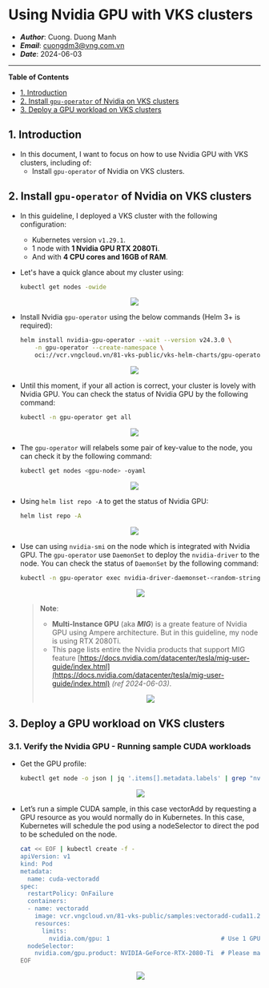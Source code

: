 # Using Nvidia GPU with VKS clusters
- ***Author***: Cuong. Duong Manh
- ***Email***: cuongdm3@vng.com.vn
- ***Date***: 2024-06-03

<hr>

**Table of Contents**

- [1. Introduction](#1-introduction)
- [2. Install `gpu-operator` of Nvidia on VKS clusters](#2-install-gpu-operator-of-nvidia-on-vks-clusters)
- [3. Deploy a GPU workload on VKS clusters](#3-deploy-a-gpu-workload-on-vks-clusters)


## 1. Introduction
- In this document, I want to focus on how to use Nvidia GPU with VKS clusters, including of:
  - Install `gpu-operator` of Nvidia on VKS clusters.



## 2. Install `gpu-operator` of Nvidia on VKS clusters
- In this guideline, I deployed a VKS cluster with the following configuration:
  - Kubernetes version `v1.29.1`.
  - 1 node with **1 Nvidia GPU RTX 2080Ti**.
  - And with **4 CPU cores and 16GB of RAM**.

- Let's have a quick glance about my cluster using:
  ```bash
  kubectl get nodes -owide
  ```

<center>

  ![](./images/01.png)

</center>

- Install Nvidia `gpu-operator` using the below commands (Helm 3+ is required):
  ```bash
  helm install nvidia-gpu-operator --wait --version v24.3.0 \
      -n gpu-operator --create-namespace \
      oci://vcr.vngcloud.vn/81-vks-public/vks-helm-charts/gpu-operator
  ```
<center>

  ![](./images/02.1.png)

</center>

- Until this moment, if your all action is correct, your cluster is lovely with Nvidia GPU. You can check the status of Nvidia GPU by the following command:
  ```bash
  kubectl -n gpu-operator get all
  ```

<center>

  ![](./images/03.png)

</center>

- The `gpu-operator` will relabels some pair of key-value to the node, you can check it by the following command:
  ```bash
  kubectl get nodes <gpu-node> -oyaml
  ```

<center>

  ![](./images/04.png)

</center>

- Using `helm list repo -A` to get the status of Nvidia GPU:
  ```bash
  helm list repo -A
  ```

<center>

  ![](./images/05.png)

</center>

- Use can using `nvidia-smi` on the node which is integrated with Nvidia GPU. The `gpu-operator` use `DaemonSet` to deploy the `nvidia-driver` to the node. You can check the status of `DaemonSet` by the following command:
  ```bash
  kubectl -n gpu-operator exec nvidia-driver-daemonset-<random-string> -- nvidia-smi 
  ```

  <center>

    ![](./images/06.png)

  </center>

  > **Note**: 
  > - **Multi-Instance GPU** (aka ***MIG***) is a greate feature of Nvidia GPU using Ampere architecture. But in this guideline, my node is using RTX 2080Ti.
  > - This page lists entire the Nvidia products that support MIG feature [https://docs.nvidia.com/datacenter/tesla/mig-user-guide/index.html](https://docs.nvidia.com/datacenter/tesla/mig-user-guide/index.html) _(ref 2024-06-03)_.
  > <center>
  > 
  >    ![](./images/07.png)
  > 
  > </center>

## 3. Deploy a GPU workload on VKS clusters
### 3.1. Verify the Nvidia GPU - Running sample CUDA workloads
- Get the GPU profile:
  ```bash
  kubectl get node -o json | jq '.items[].metadata.labels' | grep "nvidia.com"
  ```
  <center>

    ![](./images/08.png)

  </center>

- Let’s run a simple CUDA sample, in this case vectorAdd by requesting a GPU resource as you would normally do in Kubernetes. In this case, Kubernetes will schedule the pod using a nodeSelector to direct the pod to be scheduled on the node.
  ```bash
  cat << EOF | kubectl create -f -
  apiVersion: v1
  kind: Pod
  metadata:
    name: cuda-vectoradd
  spec:
    restartPolicy: OnFailure
    containers:
    - name: vectoradd
      image: vcr.vngcloud.vn/81-vks-public/samples:vectoradd-cuda11.2.1
      resources:
        limits:
          nvidia.com/gpu: 1                               # Use 1 GPU for this pod
    nodeSelector:
      nvidia.com/gpu.product: NVIDIA-GeForce-RTX-2080-Ti  # Please make sure compatible with your GPU when using this nodeSelector
  EOF
  ```
  <center>

    ![](./images/09.png)
  
  </center>

  